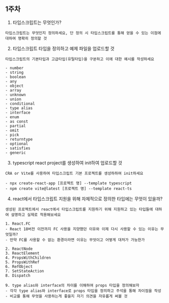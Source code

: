 ## 1주차

1. 타입스크립트는 무엇인가?
```
타입스크립트는 무엇인지 정의하세요, 단 정의 시 타입스크립트를 통해 얻을 수 있는 이점에 대하여 명확히 정의할 것
```
2. 타입스크립트 타입을 정의하고 예제 파일을 업로드할 것
```
타입스크립트의 기본타입과 고급타입(유틸타입)을 구분하고 이에 대한 예시를 작성하세요

- number
- string
- boolean
- any
- object
- array
- unknown
- union
- conditional
- type alias
- interface
- enum
- as const
- partial
- omit
- pick
- returntype
- optional
- satisfies
- generic
```
3. typescript react project를 생성하여 init하여 업로드할 것
```
CRA or Vite를 사용하여 타입스크립트 기본 프로젝트를 생성하하여 init하세요

- npx create-react-app [프로젝트 명] --template typescript
- npm create vite@latest [프로젝트 명] --template react-ts
```
4. react에서 타입스크립트 지원을 위해 자체적으로 정의한 타입에는 무엇이 있을까?
```
생성된 프로젝트에서 react에서 타입스크립트를 지원하기 위해 지원하고 있는 타입들에 대하여 설명하고 실제로 적용해보세요

1. React.FC
- React 18버전 이전까지 FC 사용을 지양했던 이유와 이제 다시 사용할 수 있는 이유는 무엇일까?
- 만약 FC를 사용할 수 없는 환경이라면 이유는 무엇이고 어떻게 대처가 가능한가

2. ReactNode
3. ReactElement
4. PropsWithChildren
5. PropsWithRef
6. RefObject
7. SetStateAction
8. Dispatch

9. type alias와 interface의 차이를 이해하여 props 타입을 정의해보자
- 각각 type alias와 interface로 props 타입을 정의하고 주석을 통해 차이점을 작성
- 비교를 통해 무엇을 사용하는게 좋을지 자기 의견을 자유롭게 써볼 것
```
